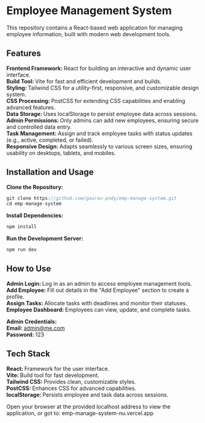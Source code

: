 # Employee Management System

 This repository contains a React-based web application for managing employee information, built with modern web development tools.

## Features

<strong> Frontend Framework: </strong> React for building an interactive and dynamic user interface. <br>
<strong> Build Tool: </strong> Vite for fast and efficient development and builds. <br>
<strong> Styling: </strong> Tailwind CSS for a utility-first, responsive, and customizable design system. <br>
<strong> CSS Processing: </strong> PostCSS for extending CSS capabilities and enabling advanced features. <br>
<strong> Data Storage: </strong> Uses localStorage to persist employee data across sessions. <br>
<strong> Admin Permissions: </strong> Only admins can add new employees, ensuring secure and controlled data entry. <br>
<strong> Task Management: </strong> Assign and track employee tasks with status updates (e.g., active, completed, or failed).<br>
<strong> Responsive Design: </strong>  Adapts seamlessly to various screen sizes, ensuring usability on desktops, tablets, and mobiles. <br>

## Installation and Usage

**Clone the Repository:**
```javascript
git clone https://github.com/gaurav-pndy/emp-manage-system.git
cd emp-manage-system
```
**Install Dependencies:**
```javascript
npm install
```
**Run the Development Server:**
```javascript
npm run dev
```

## How to Use

<strong> Admin Login: </strong> Log in as an admin to access employee management tools. <br>
<strong> Add Employee: </strong> Fill out details in the "Add Employee" section to create a profile. <br>
<strong> Assign Tasks: </strong> Allocate tasks with deadlines and monitor their statuses. <br>
<strong> Employee Dashboard: </strong> Employees can view, update, and complete tasks. <br>

**Admin Credentials:** <br>
<strong> Email: </strong> admin@me.com <br>
<strong> Password: </strong> 123 <br>

## Tech Stack

<strong> React: </strong> Framework for the user interface. <br>
<strong> Vite: </strong> Build tool for fast development. <br>
<strong> Tailwind CSS: </strong> Provides clean, customizable styles. <br>
<strong> PostCSS: </strong>Enhances CSS for advanced capabilities. <br>
<strong> localStorage: </strong> Persists employee and task data across sessions. <br>

Open your browser at the provided localhost address to view the application, or got to: emp-manage-system-nu.vercel.app
